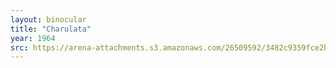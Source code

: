 ```yaml
---
layout: binocular
title: "Charulata"
year: 1964
src: https://arena-attachments.s3.amazonaws.com/26509592/3482c9359fce2bd724f22c8ebeeb7a35.mp4?1708550992
---
```


